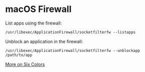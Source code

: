 # macOS Firewall

List apps using the firewall:

```shell
/usr/libexec/ApplicationFirewall/socketfilterfw --listapps
```

Unblock an application in the firewall:

```shell
/usr/libexec/ApplicationFirewall/socketfilterfw --unblockapp /path/to/app
```

[More on Six Colors](https://sixcolors.com/post/2022/06/solving-a-file-sharing-mystery-why-one-mac-cant-see-another/)
